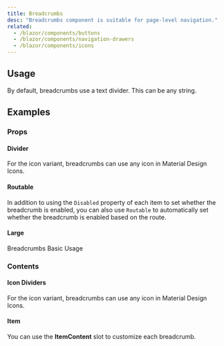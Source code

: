 ```yaml
---
title: Breadcrumbs
desc: "Breadcrumbs component is suitable for page-level navigation."
related:
  - /blazor/components/buttons
  - /blazor/components/navigation-drawers
  - /blazor/components/icons
---
```


## Usage

By default, breadcrumbs use a text divider. This can be any string.

<breadcrumbs-usage></breadcrumbs-usage>

## Examples

### Props

#### Divider

For the icon variant, breadcrumbs can use any icon in Material Design Icons.

<masa-example file="Examples.components.breadcrumbs.Divider"></masa-example>

#### Routable

In addition to using the `Disabled` property of each item to set whether the breadcrumb is enabled,
you can also use `Routable` to automatically set whether the breadcrumb is enabled based on the route.

<masa-example file="Examples.components.breadcrumbs.Routable"></masa-example>

#### Large

Breadcrumbs Basic Usage

<masa-example file="Examples.components.breadcrumbs.Large"></masa-example>

### Contents

#### Icon Dividers

For the icon variant, breadcrumbs can use any icon in Material Design Icons.

<masa-example file="Examples.components.breadcrumbs.IconDividers"></masa-example>

#### Item

You can use the **ItemContent** slot to customize each breadcrumb.

<masa-example file="Examples.components.breadcrumbs.Item"></masa-example>